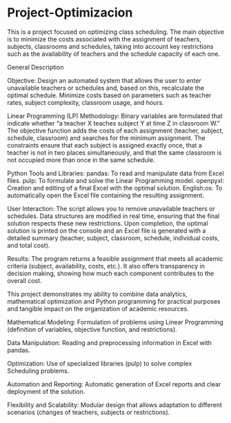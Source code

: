# Project-Optimizacion
This is a project focused on optimizing class scheduling. The main objective is to minimize the costs associated with the assignment of teachers, subjects, classrooms and schedules, taking into account key restrictions such as the availability of teachers and the schedule capacity of each one.

General Description

Objective:
Design an automated system that allows the user to enter unavailable teachers or schedules and, based on this, recalculate the optimal schedule.
Minimize costs based on parameters such as teacher rates, subject complexity, classroom usage, and hours.

Linear Programming (LP) Methodology:
Binary variables are formulated that indicate whether “a teacher X teaches subject Y at time Z in classroom W.”
The objective function adds the costs of each assignment (teacher, subject, schedule, classroom) and searches for the minimum assignment.
The constraints ensure that each subject is assigned exactly once, that a teacher is not in two places simultaneously, and that the same classroom is not occupied more than once in the same schedule.

Python Tools and Libraries:
pandas: To read and manipulate data from Excel files.
pulp: To formulate and solve the Linear Programming model.
openpyxl: Creation and editing of a final Excel with the optimal solution.
English:os: To automatically open the Excel file containing the resulting assignment.

User Interaction:
The script allows you to remove unavailable teachers or schedules. Data structures are modified in real time, ensuring that the final solution respects these new restrictions.
Upon completion, the optimal solution is printed on the console and an Excel file is generated with a detailed summary (teacher, subject, classroom, schedule, individual costs, and total cost).

Results:
The program returns a feasible assignment that meets all academic criteria (subject, availability, costs, etc.).
It also offers transparency in decision making, showing how much each component contributes to the overall cost.



This project demonstrates my ability to combine data analytics, mathematical optimization and Python programming for practical purposes and tangible impact on the organization of academic resources.


Mathematical Modeling: Formulation of problems using Linear Programming (definition of variables, objective function, and restrictions).

Data Manipulation: Reading and preprocessing information in Excel with pandas.

Optimization: Use of specialized libraries (pulp) to solve complex Scheduling problems.

Automation and Reporting: Automatic generation of Excel reports and clear deployment of the solution.

Flexibility and Scalability: Modular design that allows adaptation to different scenarios (changes of teachers, subjects or restrictions).

